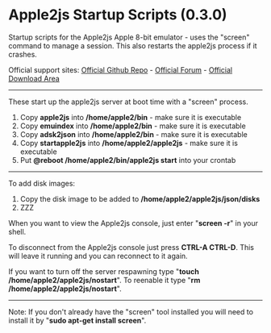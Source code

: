 # Apple2js Startup Scripts (0.3.0)
Startup scripts for the Apple2js Apple 8-bit emulator - uses the "screen" command to manage a session. This also restarts the apple2js process if it crashes.

Official support sites: [Official Github Repo](https://github.com/fstltna/Apple2js-Startup) - [Official Forum](https://appleii.retro-os.live/index.php/forum/our-apple-e-web-emulator-tools)  - [Official Download Area](https://appleii.retro-os.live/index.php/downloads/category/23-our-server-tools)

---
These start up the apple2js server at boot time with a "screen" process.

1. Copy **apple2js** into **/home/apple2/bin** - make sure it is executable
2. Copy **emuindex** into **/home/apple2/bin** - make sure it is executable
3. Copy **adsk2json** into **/home/apple2/bin** - make sure it is executable
4. Copy **startapple2js** into **/home/apple2/apple2js** - make sure it is executable
5. Put **@reboot /home/apple2/bin/apple2js start** into your crontab
---
To add disk images:

1. Copy the disk image to be added to **/home/apple2/apple2js/json/disks**
2. ZZZ

When you want to view the Apple2js console, just enter "**screen -r**" in your shell.

To disconnect from the Apple2js console just press **CTRL-A CTRL-D**. This will leave it running and you can reconnect to it again.

If you want to turn off the server respawning type "**touch /home/apple2/apple2js/nostart**". To reenable it type "**rm /home/apple2/apple2js/nostart**".

---
Note: If you don't already have the "screen" tool installed you will need to install it by "**sudo apt-get install screen**".
